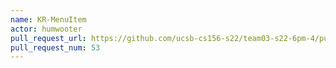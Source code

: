 ```yaml
---
name: KR-MenuItem
actor: humwooter
pull_request_url: https://github.com/ucsb-cs156-s22/team03-s22-6pm-4/pull/53
pull_request_num: 53
---
```

